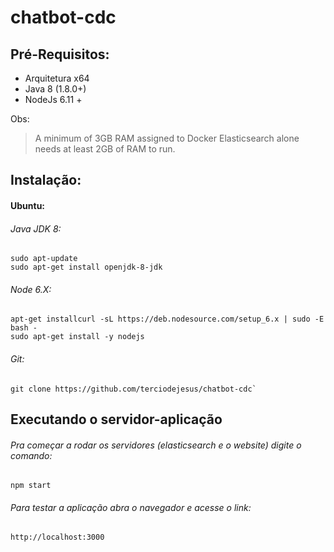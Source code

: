 # chatbot-cdc

## Pré-Requisitos:

- Arquitetura x64
- Java 8 (1.8.0+)
- NodeJs 6.11 +

Obs:
> A minimum of 3GB RAM assigned to Docker Elasticsearch alone needs at least 2GB of RAM to run.

## Instalação:

#### Ubuntu:

###### Java JDK 8:
```
sudo apt-update
sudo apt-get install openjdk-8-jdk
```

###### Node 6.X:
```
apt-get installcurl -sL https://deb.nodesource.com/setup_6.x | sudo -E bash -
sudo apt-get install -y nodejs
```

###### Git:
```
git clone https://github.com/terciodejesus/chatbot-cdc`
```

## Executando o servidor-aplicação

###### Pra começar a rodar os servidores (elasticsearch e o website) digite o comando:

`npm start`

###### Para testar a aplicação abra o navegador e acesse o link:

`http://localhost:3000`
